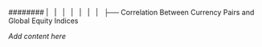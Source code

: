 ######## |   |   |   |   |   |   |   ├── Correlation Between Currency Pairs and Global Equity Indices

*Add content here*